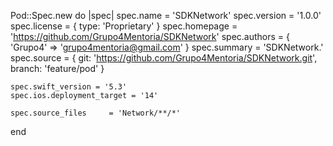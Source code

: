 Pod::Spec.new do |spec|
    spec.name             = 'SDKNetwork'
    spec.version          = '1.0.0'
    spec.license          = { type: 'Proprietary' }
    spec.homepage         = 'https://github.com/Grupo4Mentoria/SDKNetwork'
    spec.authors          = { 'Grupo4' => 'grupo4mentoria@gmail.com' }
    spec.summary          = 'SDKNetwork.'
    spec.source           = { git: 'https://github.com/Grupo4Mentoria/SDKNetwork.git', branch: 'feature/pod' }
    
    spec.swift_version = '5.3'
    spec.ios.deployment_target = '14'
    
    spec.source_files     = 'Network/**/*'
end
